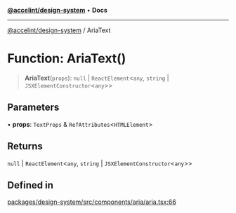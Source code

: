 [**@accelint/design-system**](../README.md) • **Docs**

***

[@accelint/design-system](../README.md) / AriaText

# Function: AriaText()

> **AriaText**(`props`): `null` \| `ReactElement`\<`any`, `string` \| `JSXElementConstructor`\<`any`\>\>

## Parameters

• **props**: `TextProps` & `RefAttributes`\<`HTMLElement`\>

## Returns

`null` \| `ReactElement`\<`any`, `string` \| `JSXElementConstructor`\<`any`\>\>

## Defined in

[packages/design-system/src/components/aria/aria.tsx:66](https://github.com/gohypergiant/standard-toolkit/blob/258694cea8ed8bbd956b3cf5da47c2c9debcf127/packages/design-system/src/components/aria/aria.tsx#L66)
